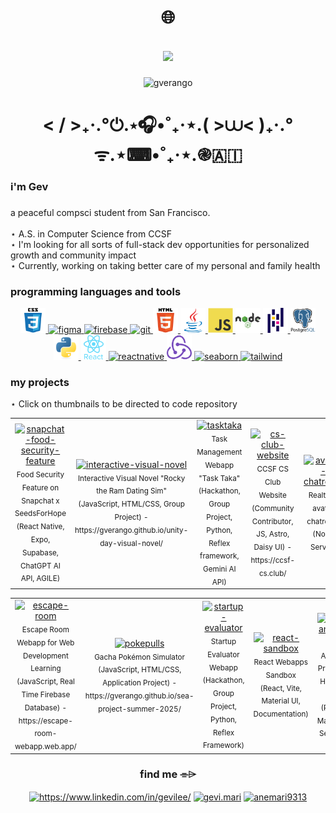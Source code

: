 ###
<h1 align="center">🌐</h1>
<br>
<div align="center">
  <img height="150" src="https://media2.giphy.com/media/v1.Y2lkPTc5MGI3NjExdmwwaTBnM3ZuNnp6OHFhN3M1ZTUyamhtc25pcTluaGhyYWVodG5ycCZlcD12MV9pbnRlcm5hbF9naWZfYnlfaWQmY3Q9Zw/aq4pyMHISQFIhZxFZd/giphy.gif"  />
</div>

###

<p align="center"> <img src="https://komarev.com/ghpvc/?username=gverango&label=Profile%20views&color=0e75b6&style=flat" alt="gverango" /> </p>


###

<h1 align="center"> &lt; / &gt;₊‧.°⏻.⋆🎧•˚₊‧⋆.( &gt;⩊&lt; )₊‧.°ᯤ.⋆⌨•˚₊‧⋆.֎🇦🇮 </h1>

###

<h3 align="left">i'm Gev</h3>

###

<p align="left">a peaceful compsci student from San Francisco. <br>
<br>⋆ A.S. in Computer Science from CCSF 
<br>⋆ I'm looking for all sorts of full-stack dev opportunities for personalized growth and community impact
<br>⋆ Currently, working on taking better care of my personal and family health </p>


<h3 align="left">programming languages and tools</h3>
<p align="center"> <a href="https://www.w3schools.com/css/" target="_blank" rel="noreferrer"> <img src="https://raw.githubusercontent.com/devicons/devicon/master/icons/css3/css3-original-wordmark.svg" alt="css3" width="40" height="40"/> </a> <a href="https://www.figma.com/" target="_blank" rel="noreferrer"> <img src="https://www.vectorlogo.zone/logos/figma/figma-icon.svg" alt="figma" width="40" height="40"/> </a> <a href="https://firebase.google.com/" target="_blank" rel="noreferrer"> <img src="https://www.vectorlogo.zone/logos/firebase/firebase-icon.svg" alt="firebase" width="40" height="40"/> </a> <a href="https://git-scm.com/" target="_blank" rel="noreferrer"> <img src="https://www.vectorlogo.zone/logos/git-scm/git-scm-icon.svg" alt="git" width="40" height="40"/> </a> <a href="https://www.w3.org/html/" target="_blank" rel="noreferrer"> <img src="https://raw.githubusercontent.com/devicons/devicon/master/icons/html5/html5-original-wordmark.svg" alt="html5" width="40" height="40"/> </a> <a href="https://www.java.com" target="_blank" rel="noreferrer"> <img src="https://raw.githubusercontent.com/devicons/devicon/master/icons/java/java-original.svg" alt="java" width="40" height="40"/> </a> <a href="https://developer.mozilla.org/en-US/docs/Web/JavaScript" target="_blank" rel="noreferrer"> <img src="https://raw.githubusercontent.com/devicons/devicon/master/icons/javascript/javascript-original.svg" alt="javascript" width="40" height="40"/> </a> <a href="https://nodejs.org" target="_blank" rel="noreferrer"> <img src="https://raw.githubusercontent.com/devicons/devicon/master/icons/nodejs/nodejs-original-wordmark.svg" alt="nodejs" width="40" height="40"/> </a> <a href="https://pandas.pydata.org/" target="_blank" rel="noreferrer"> <img src="https://raw.githubusercontent.com/devicons/devicon/2ae2a900d2f041da66e950e4d48052658d850630/icons/pandas/pandas-original.svg" alt="pandas" width="40" height="40"/> </a> <a href="https://www.postgresql.org" target="_blank" rel="noreferrer"> <img src="https://raw.githubusercontent.com/devicons/devicon/master/icons/postgresql/postgresql-original-wordmark.svg" alt="postgresql" width="40" height="40"/> </a> <a href="https://www.python.org" target="_blank" rel="noreferrer"> <img src="https://raw.githubusercontent.com/devicons/devicon/master/icons/python/python-original.svg" alt="python" width="40" height="40"/> </a> <a href="https://reactjs.org/" target="_blank" rel="noreferrer"> <img src="https://raw.githubusercontent.com/devicons/devicon/master/icons/react/react-original-wordmark.svg" alt="react" width="40" height="40"/> </a> <a href="https://reactnative.dev/" target="_blank" rel="noreferrer"> <img src="https://reactnative.dev/img/header_logo.svg" alt="reactnative" width="40" height="40"/> </a> <a href="https://redux.js.org" target="_blank" rel="noreferrer"> <img src="https://raw.githubusercontent.com/devicons/devicon/master/icons/redux/redux-original.svg" alt="redux" width="40" height="40"/> </a> <a href="https://seaborn.pydata.org/" target="_blank" rel="noreferrer"> <img src="https://seaborn.pydata.org/_images/logo-mark-lightbg.svg" alt="seaborn" width="40" height="40"/> </a> <a href="https://tailwindcss.com/" target="_blank" rel="noreferrer"> <img src="https://www.vectorlogo.zone/logos/tailwindcss/tailwindcss-icon.svg" alt="tailwind" width="40" height="40"/> </a> </p>



<h3 align="left">my projects</h3>

<p align="left">⋆ Click on thumbnails to be directed to code repository</p>

<!-- Row 1 -->
<table align="center">
  <tr>
    <td align="center">
      <a href="https://github.com/gverango/snapchat-final-showcase">
      <img width="953" height="347" alt="snapchat-food-security-feature" src="https://github.com/user-attachments/assets/3b4ee1df-7187-4bab-970f-096f1164b5f9" />
      </a>
      <br><sub>Food Security Feature on Snapchat x SeedsForHope (React Native, Expo, Supabase, ChatGPT AI API, AGILE)</sub>
    </td>
    <td align="center">
      <a href="https://github.com/gverango/unity-day-visual-novel">
        <img width="512" height="329" alt="interactive-visual-novel" src="https://github.com/user-attachments/assets/2eab0fbf-4b83-4da4-8051-64c17848876f" />
      </a>
      <br><sub>Interactive Visual Novel "Rocky the Ram Dating Sim" (JavaScript, HTML/CSS, Group Project) - https://gverango.github.io/unity-day-visual-novel/ </sub>
    </td>
    <td align="center">
      <a href="https://github.com/gverango/TaskTaka">
        <img width="432" height="512" alt="tasktaka" src="https://github.com/user-attachments/assets/97d7e6e3-b416-48fc-b7c9-dd64a83858ca" />
      </a>
      <br><sub>Task Management Webapp "Task Taka" (Hackathon, Group Project, Python, Reflex framework, Gemini AI API)</sub>
    </td>
    <td align="center">
      <a href="https://github.com/ccsf-cs-club/ccsf-cs-club">
        <img width="1600" height="784" alt="cs-club-website" src="https://github.com/user-attachments/assets/d229165e-5dd7-474b-bd76-bfe36d645c5e" />
      </a>
      <br><sub>CCSF CS Club Website (Community Contributor, JS, Astro, Daisy UI) - https://ccsf-cs.club/ </sub>
    </td>
    <td align="center">
      <a href="https://github.com/gverango/">
        <img width="800" height="506" alt="avatar-chatroom" src="https://github.com/user-attachments/assets/69b9f363-f57f-4ed3-a7b5-2b91a9379127" />
      </a>
      <br><sub>Realtime avatar chatroom (Node Server)</sub>
    </td>
  </tr>
</table>

<!-- Row 2 -->
<table align="center">
  <tr>
    <td align="center">
      <a href="https://github.com/gverango/escape-room">
       <img width="1600" height="738" alt="escape-room" src="https://github.com/user-attachments/assets/8ebee945-7236-44c6-8b39-625e203614b8" />
      </a>
      <br><sub>Escape Room Webapp for Web Development Learning (JavaScript, Real Time Firebase Database) - https://escape-room-webapp.web.app/ </sub>
    </td>
    <td align="center">
      <a href="https://github.com/gverango/sea-project-summer-2025">
      <img width="1600" height="712" alt="pokepulls" src="https://github.com/user-attachments/assets/176c7d34-dc18-4c2f-9cb7-5a1f419c7087" />
      </a>
      <br><sub>Gacha Pokémon Simulator (JavaScript, HTML/CSS, Application Project) - https://gverango.github.io/sea-project-summer-2025/</sub>
    </td>
    <td align="center">
      <a href="https://github.com/MoofSoup/StartupEvaluator">
       <img width="512" height="483" alt="startup-evaluator" src="https://github.com/user-attachments/assets/02dcd224-65db-4dd0-a9b2-083393b7c436" />
      </a>
      <br><sub>Startup Evaluator Webapp (Hackathon, Group Project, Python, Reflex Framework)</sub>
    </td>
    <td align="center">
      <a href="https://github.com/gverango/">
       <img width="950" height="415" alt="react-sandbox" src="https://github.com/user-attachments/assets/9a241126-213e-4ff7-8bef-570259fdc121" />
      </a>
      <br><sub>React Webapps Sandbox (React, Vite, Material UI, Documentation)</sub>
    </td>
    <td align="center">
      <a href="https://github.com/gverango/HtH-Final-Project">
        <img width="1600" height="1178" alt="data-analysis" src="https://github.com/user-attachments/assets/2c5efe2e-32e7-4ab5-a2bd-2f2734f89540" />
      </a>
      <br><sub>Data Analysis Project w/ Hack the Hood (Python, Matplotlib, Seaborn)
</sub>
    </td>
  </tr>
</table>


###

<h3 align="center">find me ⌯⌲</h3>
<p align="center">
<a href="https://linkedin.com/in/gevilee/" target="blank"><img align="center" src="https://raw.githubusercontent.com/rahuldkjain/github-profile-readme-generator/master/src/images/icons/Social/linked-in-alt.svg" alt="https://www.linkedin.com/in/gevilee/" height="30" width="40" /></a>
<a href="https://instagram.com/gevi.mari" target="blank"><img align="center" src="https://raw.githubusercontent.com/rahuldkjain/github-profile-readme-generator/master/src/images/icons/Social/instagram.svg" alt="gevi.mari" height="30" width="40" /></a>
<a href="https://discord.gg/anemari9313" target="blank"><img align="center" src="https://raw.githubusercontent.com/rahuldkjain/github-profile-readme-generator/master/src/images/icons/Social/discord.svg" alt="anemari9313" height="30" width="40" /></a>
</p>
